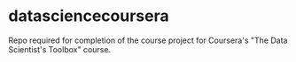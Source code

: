 datasciencecoursera
===================

Repo required for completion of the course project for Coursera's "The Data Scientist's Toolbox" course.
